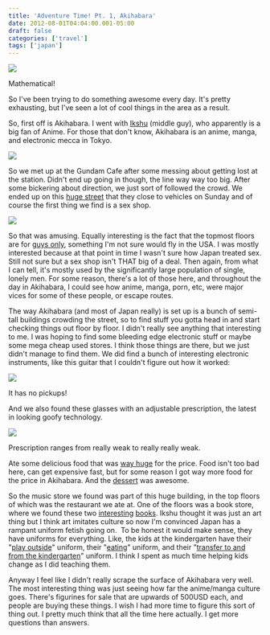 ```yaml
---
title: 'Adventure Time! Pt. 1, Akihabara'
date: 2012-08-01T04:04:00.001-05:00
draft: false
categories: ['travel']
tags: ['japan']
---
```


[![](http://3.bp.blogspot.com/-inBRsPdNMd8/UBjZFyz9X6I/AAAAAAAAAXk/60cor9n4izA/s400/IMG_1823.JPG)](http://3.bp.blogspot.com/-inBRsPdNMd8/UBjZFyz9X6I/AAAAAAAAAXk/60cor9n4izA/s1600/IMG_1823.JPG)

Mathematical!



So I've been trying to do something awesome every day. It's pretty exhausting, but I've seen a lot of cool things in the area as a result.

So, first off is Akihabara. I went with [Ikshu](http://www.flickr.com/photos/ablate/7628647260/) (middle guy), who apparently is a big fan of Anime. For those that don't know, Akihabara is an anime, manga, and electronic mecca in Tokyo.



[![](http://4.bp.blogspot.com/-s2eO8_PlqoM/UBjbyW2f8HI/AAAAAAAAAX8/vNPFLOYbm-w/s400/IMG_1814.JPG)](http://4.bp.blogspot.com/-s2eO8_PlqoM/UBjbyW2f8HI/AAAAAAAAAX8/vNPFLOYbm-w/s1600/IMG_1814.JPG)


So we met up at the Gundam Cafe after some messing about getting lost at the station. Didn't end up going in though, the line way way too big. After some bickering about direction, we just sort of followed the crowd. We ended up on this [huge street](http://www.flickr.com/photos/ablate/7628620554/) that they close to vehicles on Sunday and of course the first thing we find is a sex shop.


[![](http://4.bp.blogspot.com/-i23njburS_0/UBjjec8tUSI/AAAAAAAAAYU/LQWLX2aQ7-g/s400/IMG_1795.JPG)](http://4.bp.blogspot.com/-i23njburS_0/UBjjec8tUSI/AAAAAAAAAYU/LQWLX2aQ7-g/s1600/IMG_1795.JPG)


So that was amusing. Equally interesting is the fact that the topmost floors are for [guys only](http://www.flickr.com/photos/ablate/7628618730/), something I'm not sure would fly in the USA. I was mostly interested because at that point in time I wasn't sure how Japan treated sex. Still not sure but a sex shop isn't THAT big of a deal. Then again, from what I can tell, it's mostly used by the significantly large population of single, lonely men. For some reason, there's a lot of those here, and throughout the day in Akihabara, I could see how anime, manga, porn, etc, were major vices for some of these people, or escape routes.

The way Akihabara (and most of Japan really) is set up is a bunch of semi-tall buildings crowding the street, so to find stuff you gotta head in and start checking things out floor by floor. I didn't really see anything that interesting to me. I was hoping to find some bleeding edge electronic stuff or maybe some mega cheap used stores. I think those things are there, but we just didn't manage to find them. We did find a bunch of interesting electronic instruments, like this guitar that I couldn't figure out how it worked:


[![](http://4.bp.blogspot.com/-Z7iIoZX7d3c/UBjnmJzG-eI/AAAAAAAAAYs/z5IYqGdZ340/s400/IMG_1811.JPG)](http://4.bp.blogspot.com/-Z7iIoZX7d3c/UBjnmJzG-eI/AAAAAAAAAYs/z5IYqGdZ340/s1600/IMG_1811.JPG)

It has no pickups!

And we also found these glasses with an adjustable prescription, the latest in looking goofy technology.


[![](http://2.bp.blogspot.com/-KOSvGgXA2jc/UBjoGJu2TZI/AAAAAAAAAY0/1JuCCxQgq2E/s400/IMG_1813.JPG)](http://2.bp.blogspot.com/-KOSvGgXA2jc/UBjoGJu2TZI/AAAAAAAAAY0/1JuCCxQgq2E/s1600/IMG_1813.JPG)

Prescription ranges from really weak to really really weak.

Ate some delicious food that was [way huge](http://www.flickr.com/photos/ablate/7628611950/) for the price. Food isn't too bad here, can get expensive fast, but for some reason I got way more food for the price in Akihabara. And the [dessert](http://www.flickr.com/photos/ablate/7628611326/) was awesome.

So the music store we found was part of this huge building, in the top floors of which was the restaurant we ate at. One of the floors was a book store, where we found these two [interesting](http://www.flickr.com/photos/ablate/7628610040/) [books](http://farm9.staticflickr.com/8431/7628610766_14f14ff974_s.jpg). Ikshu thought it was just an art thing but I think art imitates culture so now I'm convinced Japan has a rampant uniform fetish going on.  To be honest it would make sense, they have uniforms for everything. Like, the kids at the kindergarten have their "[play outside](http://farm9.staticflickr.com/8012/7628779700_9b0f93c21d_t.jpg)" uniform, their "[eating](http://www.flickr.com/photos/ablate/7676883738/)" uniform, and their "[transfer to and from the kindergarten](http://www.flickr.com/photos/ablate/7628777786/)" uniform. I think I spent as much time helping kids change as I did teaching them.

Anyway I feel like I didn't really scrape the surface of Akihabara very well. The most interesting thing was just seeing how far the anime/manga culture goes. There's figurines for sale that are upwards of 500USD each, and people are buying these things. I wish I had more time to figure this sort of thing out. I pretty much think that all the time here actually. I get more questions than answers.
